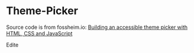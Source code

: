 # Theme-Picker

Source code is from fossheim.io: [Building an accessible theme picker with HTML, CSS and JavaScript](https://fossheim.io/writing/posts/accessible-theme-picker-html-css-js/)

Edite
